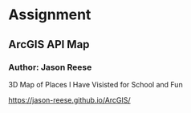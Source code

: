 # Assignment 
## ArcGIS API Map
### Author: Jason Reese

3D Map of Places I Have Visisted for School and Fun

<https://jason-reese.github.io/ArcGIS/>